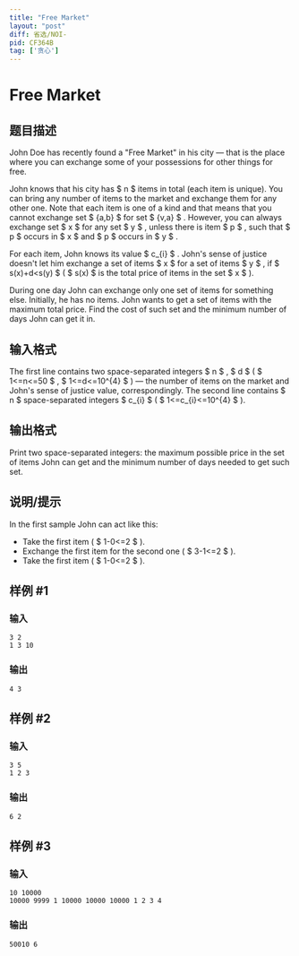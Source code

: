 ```yaml
---
title: "Free Market"
layout: "post"
diff: 省选/NOI-
pid: CF364B
tag: ['贪心']
---
```


# Free Market

## 题目描述

John Doe has recently found a "Free Market" in his city — that is the place where you can exchange some of your possessions for other things for free.

John knows that his city has $ n $ items in total (each item is unique). You can bring any number of items to the market and exchange them for any other one. Note that each item is one of a kind and that means that you cannot exchange set $ {a,b} $ for set $ {v,a} $ . However, you can always exchange set $ x $ for any set $ y $ , unless there is item $ p $ , such that $ p $ occurs in $ x $ and $ p $ occurs in $ y $ .

For each item, John knows its value $ c_{i} $ . John's sense of justice doesn't let him exchange a set of items $ x $ for a set of items $ y $ , if $ s(x)+d&lt;s(y) $ ( $ s(x) $ is the total price of items in the set $ x $ ).

During one day John can exchange only one set of items for something else. Initially, he has no items. John wants to get a set of items with the maximum total price. Find the cost of such set and the minimum number of days John can get it in.

## 输入格式

The first line contains two space-separated integers $ n $ , $ d $ ( $ 1<=n<=50 $ , $ 1<=d<=10^{4} $ ) — the number of items on the market and John's sense of justice value, correspondingly. The second line contains $ n $ space-separated integers $ c_{i} $ ( $ 1<=c_{i}<=10^{4} $ ).

## 输出格式

Print two space-separated integers: the maximum possible price in the set of items John can get and the minimum number of days needed to get such set.

## 说明/提示

In the first sample John can act like this:

- Take the first item ( $ 1-0<=2 $ ).
- Exchange the first item for the second one ( $ 3-1<=2 $ ).
- Take the first item ( $ 1-0<=2 $ ).

## 样例 #1

### 输入

```
3 2
1 3 10

```

### 输出

```
4 3

```

## 样例 #2

### 输入

```
3 5
1 2 3

```

### 输出

```
6 2

```

## 样例 #3

### 输入

```
10 10000
10000 9999 1 10000 10000 10000 1 2 3 4

```

### 输出

```
50010 6

```

